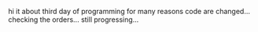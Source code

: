 hi
it about third day of programming
for many reasons code are changed...
checking the orders...
still progressing...
